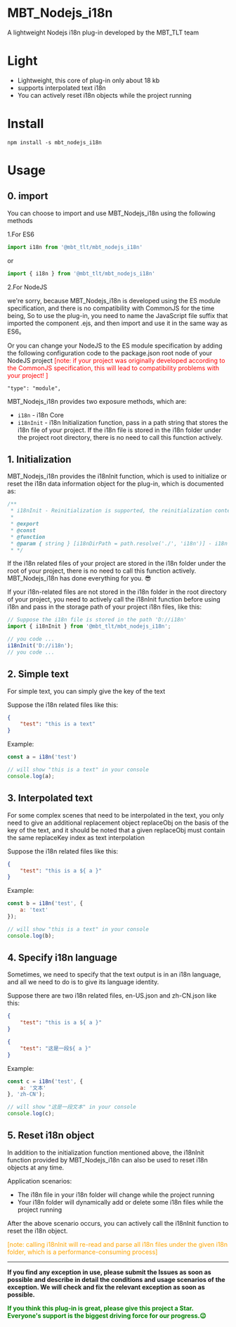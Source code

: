# MBT_Nodejs_i18n
A lightweight Nodejs i18n plug-in developed by the MBT_TLT team

# Light
- Lightweight, this core of plug-in only about 18 kb
- supports interpolated text i18n
- You can actively reset i18n objects while the project running

# Install
```shell
npm install -s mbt_nodejs_i18n
```

# Usage
## 0. import
You can choose to import and use MBT_Nodejs_i18n using the following methods

1.For ES6
```javascript
import i18n from '@mbt_tlt/mbt_nodejs_i18n'
```
or
```javascript
import { i18n } from '@mbt_tlt/mbt_nodejs_i18n'
```
2.For NodeJS

we're sorry, because MBT_Nodejs_i18n is developed using the ES module specification, and there is no compatibility with CommonJS for the time being,
So to use the plug-in, you need to name the JavaScript file suffix that imported the component .ejs, and then import and use it in the same way as ES6。

Or you can change your NodeJS to the ES module specification by adding the following configuration code to the package.json root node of your NodeJS project
<span style="color: red">[note: if your project was originally developed according to the CommonJS specification, this will lead to compatibility problems with your project!
]</span>
```text
"type": "module",
```

MBT_Nodejs_i18n provides two exposure methods, which are:
- `i18n` - i18n Core
- `i18nInit` - i18n Initialization function, pass in a path string that stores the i18n file of your project. If the i18n file is stored in the i18n folder under the project root directory, there is no need to call this function actively.

## 1. Initialization
MBT_Nodejs_i18n provides the i18nInit function, which is used to initialize or reset the i18n data information object for the plug-in, which is documented as:
```javascript
/**
 * i18nInit - Reinitialization is supported, the reinitialization content will overwrite the original i18nObj and i18nLanguageArr
 *
 * @export
 * @const
 * @function
 * @param { string } [i18nDirPath = path.resolve('./', 'i18n')] - i18n folder path
 * */
```
If the i18n related files of your project are stored in the i18n folder under the root of your project, there is no need to call this function actively. MBT_Nodejs_i18n has done everything for you. 😎

If your i18n-related files are not stored in the i18n folder in the root directory of your project, you need to actively call the i18nInit function before using i18n and pass in the storage path of your project i18n files, like this:
```javascript
// Suppose the i18n file is stored in the path 'D://i18n'
import { i18nInit } from '@mbt_tlt/mbt_nodejs_i18n';

// you code ...
i18nInit('D://i18n');
// you code ...
```

## 2. Simple text
For simple text, you can simply give the key of the text

Suppose the i18n related files like this:
```json
{
    "test": "this is a text"
}
```
Example:
```javascript
const a = i18n('test')

// will show "this is a text" in your console
console.log(a);
```


## 3. Interpolated text
For some complex scenes that need to be interpolated in the text, you only need to give an additional replacement object replaceObj on the basis of the key of the text,
and it should be noted that a given replaceObj must contain the same replaceKey index as text interpolation

Suppose the i18n related files like this:
```json
{
    "test": "this is a ${ a }"
}
```
Example:
```javascript
const b = i18n('test', {
    a: 'text'
});

// will show "this is a text" in your console
console.log(b);
```

## 4. Specify i18n language
Sometimes, we need to specify that the text output is in an i18n language, and all we need to do is to give its language identity.

Suppose there are two i18n related files, en-US.json and zh-CN.json like this:
```json
{
    "test": "this is a ${ a }"
}
```
```json
{
    "test": "这是一段${ a }"
}
```
Example:
```javascript
const c = i18n('test', {
    a: '文本'
}, 'zh-CN');

// will show "这是一段文本" in your console
console.log(c);
```

## 5. Reset i18n object
In addition to the initialization function mentioned above, the i18nInit function provided by MBT_Nodejs_i18n can also be used to reset i18n objects at any time.

Application scenarios:
- The i18n file in your i18n folder will change while the project running
- Your i18n folder will dynamically add or delete some i18n files while the project running

After the above scenario occurs, you can actively call the i18nInit function to reset the i18n object.

<span style="color: orange">[note: calling i18nInit will re-read and parse all i18n files under the given i18n folder, which is a performance-consuming process]</span>

---
<b>If you find any exception in use, please submit the Issues as soon as possible and describe in detail the conditions and usage scenarios of the exception. We will check and fix the relevant exception as soon as possible.</b>

<b style="color: green">If you think this plug-in is great, please give this project a Star. Everyone's support is the biggest driving force for our progress.😉</b>
